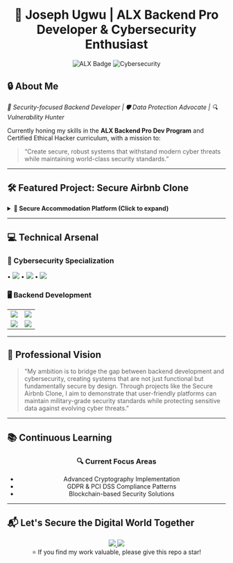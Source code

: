 <!--
HTML-Enhanced GitHub Profile README Template
-->

<div align="center">
  <h1>🚀 Joseph Ugwu | ALX Backend Pro Developer & Cybersecurity Enthusiast</h1>
  <img src="https://img.shields.io/badge/ALX-Backend_Pro_Dev_I-blue?style=for-the-badge&logo=alx" alt="ALX Badge" />
  <img src="https://img.shields.io/badge/Specialization-Cybersecurity-red?style=for-the-badge&logo=shield" alt="Cybersecurity" />
</div>

## 🔒 About Me

<div align="left">
  <p><em>🔑 Security-focused Backend Developer | 🛡️ Data Protection Advocate | 🔍 Vulnerability Hunter</em></p>
  <p>Currently honing my skills in the <strong>ALX Backend Pro Dev Program</strong> and Certified Ethical Hacker curriculum, with a mission to:</p>
  <blockquote>
    “Create secure, robust systems that withstand modern cyber threats while maintaining world-class security standards.”
  </blockquote>
</div>

---

## 🛠️ Featured Project: Secure Airbnb Clone

<details>
<summary><strong>🔐 Secure Accommodation Platform (Click to expand)</strong></summary>
<div markdown="1">

### 🏨 Project Vision

```python
from datetime import datetime

def project_vision():
    aim = "Develop a cybersecurity-first accommodation platform implementing:"
    features = [
        "OWASP Top 10 protections",
        "GDPR-compliant data handling",
        "End-to-end encryption (AES-256 & TLS)",
        "Real-time threat detection with Prometheus",
        "Secure payment gateway integration"
    ]
    return {"aim": aim, "features": features, "started": datetime.now().strftime('%Y-%m-%d')}
```

**Key Learnings & Integrations:**

* 🔐 Implemented OAuth2 & JWT with role-based access.
* 🛡️ AES-256 encryption for data at rest and TLS for transport security.
* 🛠️ Containerized microservices with Docker, orchestrated via Docker Compose.
* 📊 Integrated basic Prometheus metrics for real-time monitoring.
* 📝 Documented security controls following OWASP guidelines.

[View the repo on GitHub →](https://github.com/windeksolutions/airbnb-clone-project)

</div>
</details>

---

## 💻 Technical Arsenal

### 🔐 Cybersecurity Specialization

<div align="left">
  • <img src="https://img.shields.io/badge/Penetration_Testing-Expert-EB4A5A?logo=kalilinux">
  • <img src="https://img.shields.io/badge/Cryptography-Advanced-9D2235?logo=openssl">
  • <img src="https://img.shields.io/badge/Threat_Modeling-Proficient-003366?logo=owasp">
</div>

### 🖥️ Backend Development

<div align="left">
  <table>
    <tr>
      <td><img src="https://img.shields.io/badge/Python-Expert-3776AB?logo=python"></td>
      <td><img src="https://img.shields.io/badge/Django-Security_Pro-092E20?logo=django"></td>
    </tr>
    <tr>
      <td><img src="https://img.shields.io/badge/REST_API-Secure_Design-FF6F00?logo=fastapi"></td>
      <td><img src="https://img.shields.io/badge/Database_Hardening-Advanced-4479A1?logo=postgresql"></td>
    </tr>
  </table>
</div>

---

## 🌟 Professional Vision

> "My ambition is to bridge the gap between backend development and cybersecurity, creating systems that are not just functional but fundamentally secure by design. Through projects like the Secure Airbnb Clone, I aim to demonstrate that user-friendly platforms can maintain military-grade security standards while protecting sensitive data against evolving cyber threats."

---

## 📚 Continuous Learning

<div align="center">
  <h3>🔍 Current Focus Areas</h3>
  <ul>
    <li>Advanced Cryptography Implementation</li>
    <li>GDPR & PCI DSS Compliance Patterns</li>
    <li>Blockchain-based Security Solutions</li>
  </ul>
</div>

---

## 📬 Let's Secure the Digital World Together

<div align="center">
  <a href="https://linkedin.com/in/josephugwu](https://www.linkedin.com/in/joseph-ugwu-718773344">
    <img src="https://img.shields.io/badge/LinkedIn-Connect-blue?style=flat&logo=linkedin">
  </a>
  <a href="mailto:windeksolutions@proton.me">
    <img src="https://img.shields.io/badge/Email-Contact_Me-red?style=flat&logo=gmail">
  </a>
</div>

<footer align="center">
  ⭐️ If you find my work valuable, please give this repo a star!
</footer>
